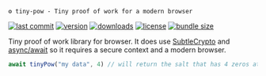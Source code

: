 <p align="center">

```⚙️ tiny-pow - Tiny proof of work for a modern browser```

[![last commit](https://img.shields.io/github/last-commit/Rundik/tiny-pow.svg)](https://github.com/Rundik/tiny-pow/commits/master)
[![version](https://img.shields.io/npm/v/tiny-pow.svg)](https://www.npmjs.com/package/tiny-pow)
[![downloads](https://img.shields.io/npm/dm/tiny-pow.svg)](https://www.npmjs.com/package/tiny-pow)
[![license](https://img.shields.io/npm/l/tiny-pow.svg)](https://github.com/Rundik/tiny-pow/blob/master/license)
[![bundle size](https://img.shields.io/bundlephobia/min/Rundik/tiny-pow)](https://github.com/Rundik/tiny-pow/blob/master/tiny-pow.min.js)
</p>

Tiny proof of work library for browser. It does use [SubtleCrypto](https://developer.mozilla.org/en-US/docs/Web/API/SubtleCrypto) and [async/await](https://developer.mozilla.org/en-US/docs/Learn/JavaScript/Asynchronous/Async_await) so it requires a secure context and a modern browser.

```js
await tinyPow("my data", 4) // will return the salt that has 4 zeros at the beginning of sha256("my data" + salt)
```
